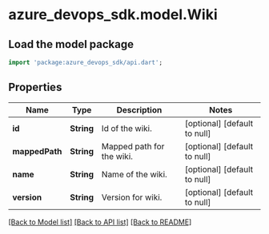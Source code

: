# azure_devops_sdk.model.Wiki

## Load the model package
```dart
import 'package:azure_devops_sdk/api.dart';
```

## Properties
Name | Type | Description | Notes
------------ | ------------- | ------------- | -------------
**id** | **String** | Id of the wiki. | [optional] [default to null]
**mappedPath** | **String** | Mapped path for the wiki. | [optional] [default to null]
**name** | **String** | Name of the wiki. | [optional] [default to null]
**version** | **String** | Version for wiki. | [optional] [default to null]

[[Back to Model list]](../README.md#documentation-for-models) [[Back to API list]](../README.md#documentation-for-api-endpoints) [[Back to README]](../README.md)



